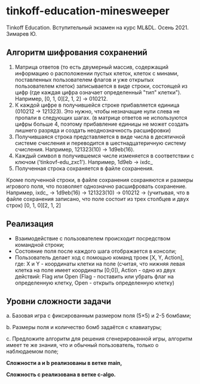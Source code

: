 # tinkoff-education-minesweeper

Tinkoff Education. Вступительный экзамен на курс ML&DL. Осень 2021. Зимарев Ю.

## Алгоритм шифрования сохранений

1. Матрица ответов (то есть двумерный массив, содержащий информацию о расположении пустых клеток, клеток с минами, поставленных пользователем флагов и уже открытых пользователем клеток) записывается в виде строки, состоящей из цифр (где каждая цифра означает определенный "тип" клетки"). Например, [0, 1, 0][2, 1, 2] -> 010212.
2. К каждой цифре в получившейся строке прибавляется единица (010212 -> 121323). Это нужно, чтобы незначащие нули слева не пропали в следующих шагах. (в матрице ответов не используются цифры больше 4, поэтому прибавление единицы не может создать лишнего разряда и создать неоднозначность расшифровки)
3. Получившаяся строка представляется в виде числа в десятичной системе счисления и переводится в шестнадцатеричную систему счисления.
Например, 121323(10) -> 1d9eb(16).
4. Каждый символ в получившемся числе изменяется в соответствии с ключом ('tinkovf-edu_zxc1'). Например, 1d9eb -> ixdc_
5. Полученная строка сохраняется в файле сохранения.

Кроме полученной строки, в файле сохранения сохраняются и размеры игрового поля, что позволяет однозначно расшифровать сохранение.
Например, ixdc_ -> 1d9eb(16) -> 121323(10) -> 010212 -> (учитывая, что в файле сохранения записано, что поле состоит из трех столбцев и двух строк) [0, 1, 0][2, 1, 2]

## Реализация

* Взаимодействие с пользователем происходит посредством командной строки; 
* Состояние поля после каждого шага отображается в консоли; 
* Пользователь делает ход с помощью команд троек [X, Y, Action], где: X и Y - координаты клетки на поле (считая, что нижняя левая клетка на поле имеет координаты [0;0]), Action - одно из двух действий: Flag или Open (Flag - поставить или убрать флаг на определенную клетку, Open - открыть определенную клетку)

## Уровни сложности задачи
a. Базовая игра с фиксированным размером поля (5×5) и 2-5 бомбами;

b. Размеры поля и количество бомб задаётся с клавиатуры;

c. Предложите алгоритм для решения сгенерированной игры, алгоритм имеет те же знания, что и обычный пользователь, только о наблюдаемом поле;

**Сложности a и b реализованы в ветке main,**

**Сложность c реализована в ветке c-algo.**
